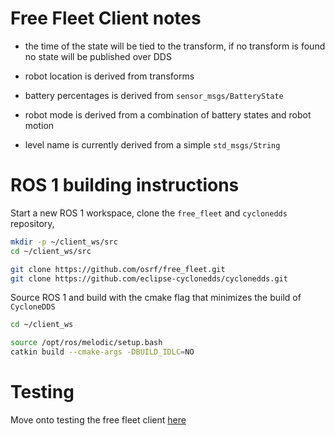 # Free Fleet Client notes

* the time of the state will be tied to the transform, if no transform is found no state will be published over DDS

* robot location is derived from transforms

* battery percentages is derived from `sensor_msgs/BatteryState`

* robot mode is derived from a combination of battery states and robot motion

* level name is currently derived from a simple `std_msgs/String`

# ROS 1 building instructions

Start a new ROS 1 workspace, clone the `free_fleet` and `cyclonedds` repository,

```bash
mkdir -p ~/client_ws/src
cd ~/client_ws/src

git clone https://github.com/osrf/free_fleet.git
git clone https://github.com/eclipse-cyclonedds/cyclonedds.git
```

Source ROS 1 and build with the cmake flag that minimizes the build of `CycloneDDS`

```bash
cd ~/client_ws

source /opt/ros/melodic/setup.bash
catkin build --cmake-args -DBUILD_IDLC=NO
```

# Testing

Move onto testing the free fleet client [here](clients_test.md)
